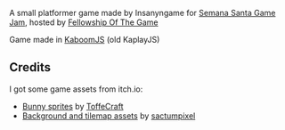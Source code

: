 A small platformer game made by Insanyngame for [Semana Santa Game Jam](https://itch.io/jam/game-jam-semanasanta-2025), hosted by [Fellowship Of The Game](https://fog-icmc.itch.io/)

Game made in [KaboomJS](https://kaboomjs.com) (old KaplayJS)

## Credits
I got some game assets from itch.io:

- [Bunny sprites](https://toffeecraft.itch.io/bunny-pixel-animations-mega-pack) by [ToffeCraft](https://toffeecraft.itch.io/)
- [Background and tilemap assets](sanctumpixel.itch.io/forest-lite-pixel-art-tileset) by [sactumpixel](https://sanctumpixel.itch.io/)
